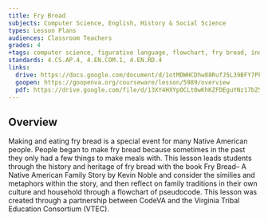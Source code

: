 ```yaml
---
title: Fry Bread
subjects: Computer Science, English, History & Social Science
types: Lesson Plans
audiences: Classroom Teachers
grades: 4
+tags: computer science, figurative language, flowchart, fry bread, indigenous, metaphor, native american, simile, virginia studies
standards: 4.CS.AP.4, 4.EN.COM.1, 4.EN.RD.4
links:
  drive: https://docs.google.com/document/d/1otMDWHCDhw88RufJ5L39BFY7PkB7B2e-Ud_Z2K9Mt18/edit#heading=h.gjdgxs
  goopen: https://goopenva.org/courseware/lesson/5989/overview
  pdf: https://drive.google.com/file/d/13XY4HXYpOCLt0wKhKZFDEguYNz17bZSk/view?usp=drive_link
---
```


## Overview

Making and eating fry bread is a special event for many Native American people. People began to make fry bread because sometimes in the past they only had a few things to make meals with. This lesson leads students through the history and heritage of fry bread with the book Fry Bread– A Native American Family Story by Kevin Noble and consider the similies and metaphors within the story, and then reflect on family traditions in their own culture and household through a flowchart of pseudocode. This lesson was created through a partnership between CodeVA and the Virginia Tribal Education Consortium (VTEC). 

